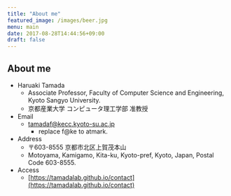 ```yaml
---
title: "About me"
featured_image: /images/beer.jpg
menu: main
date: 2017-08-28T14:44:56+09:00
draft: false
---
```


## About me

* Haruaki Tamada
    * Associate Professor, Faculty of Computer Science and Engineering, Kyoto Sangyo University.
    * 京都産業大学 コンピュータ理工学部 准教授
* Email
    * tamadaf@kecc.kyoto-su.ac.jp
        * replace f@ke to atmark.
* Address
    * 〒603-8555 京都市北区上賀茂本山
    * Motoyama, Kamigamo, Kita-ku, Kyoto-pref, Kyoto, Japan, Postal Code 603-8555.
* Access
    * [https://tamadalab.github.io/contact](https://tamadalab.github.io/contact)

